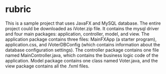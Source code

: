 # rubric
This is a sample project that uses JavaFX and MySQL database. The entire project could be downloaded as iVoter.zip file. It contains the mysql driver and four main packages: application, controller, model, and view. The application package contains three files:  MainFXApp (a starter program), application.css, and iVoterDBConfig (which contains information about the database configuration settings). The controller package contains one file named MainController.java, which contains the business logic code of the application. Model package contains one class named Voter.java, and the view package contains all the .fxml files. 
